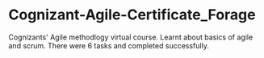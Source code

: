 # Cognizant-Agile-Certificate_Forage
Cognizants' Agile methodlogy virtual course. Learnt about basics of agile and scrum. There were 6 tasks and completed successfully.
